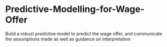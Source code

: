 # Predictive-Modelling-for-Wage-Offer
Build a robust predictive model to predict the wage offer, and communicate the assumptions made as well as guidance on interpretation
